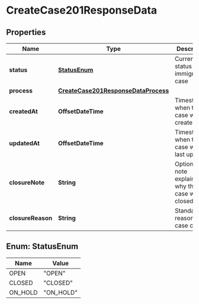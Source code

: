 

# CreateCase201ResponseData


## Properties

| Name | Type | Description | Notes |
|------------ | ------------- | ------------- | -------------|
|**status** | [**StatusEnum**](#StatusEnum) | Current status of the immigration case |  |
|**process** | [**CreateCase201ResponseDataProcess**](CreateCase201ResponseDataProcess.md) |  |  |
|**createdAt** | **OffsetDateTime** | Timestamp when the case was created |  |
|**updatedAt** | **OffsetDateTime** | Timestamp when the case was last updated |  |
|**closureNote** | **String** | Optional note explaining why the case was closed |  [optional] |
|**closureReason** | **String** | Standardized reason for case closure |  [optional] |



## Enum: StatusEnum

| Name | Value |
|---- | -----|
| OPEN | &quot;OPEN&quot; |
| CLOSED | &quot;CLOSED&quot; |
| ON_HOLD | &quot;ON_HOLD&quot; |



